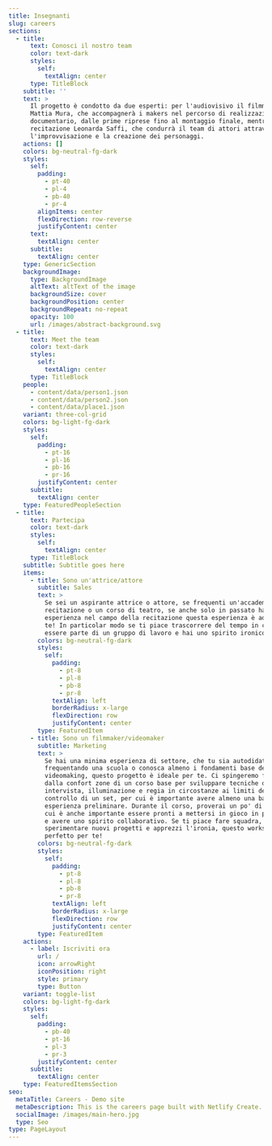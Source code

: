 ```yaml
---
title: Insegnanti
slug: careers
sections:
  - title:
      text: Conosci il nostro team
      color: text-dark
      styles:
        self:
          textAlign: center
      type: TitleBlock
    subtitle: ''
    text: >
      Il progetto è condotto da due esperti: per l'audiovisivo il filmmaker
      Mattia Mura, che accompagnerà i makers nel percorso di realizzazione del
      documentario, dalle prime riprese fino al montaggio finale, mentre per la
      recitazione Leonarda Saffi, che condurrà il team di attori attraverso
      l'improvvisazione e la creazione dei personaggi.
    actions: []
    colors: bg-neutral-fg-dark
    styles:
      self:
        padding:
          - pt-40
          - pl-4
          - pb-40
          - pr-4
        alignItems: center
        flexDirection: row-reverse
        justifyContent: center
      text:
        textAlign: center
      subtitle:
        textAlign: center
    type: GenericSection
    backgroundImage:
      type: BackgroundImage
      altText: altText of the image
      backgroundSize: cover
      backgroundPosition: center
      backgroundRepeat: no-repeat
      opacity: 100
      url: /images/abstract-background.svg
  - title:
      text: Meet the team
      color: text-dark
      styles:
        self:
          textAlign: center
      type: TitleBlock
    people:
      - content/data/person1.json
      - content/data/person2.json
      - content/data/place1.json
    variant: three-col-grid
    colors: bg-light-fg-dark
    styles:
      self:
        padding:
          - pt-16
          - pl-16
          - pb-16
          - pr-16
        justifyContent: center
      subtitle:
        textAlign: center
    type: FeaturedPeopleSection
  - title:
      text: Partecipa
      color: text-dark
      styles:
        self:
          textAlign: center
      type: TitleBlock
    subtitle: Subtitle goes here
    items:
      - title: Sono un'attrice/attore
        subtitle: Sales
        text: >
          Se sei un aspirante attrice o attore, se frequenti un'accademia di
          recitazione o un corso di teatro, se anche solo in passato hai avuto
          esperienza nel campo della recitazione questa esperienza è adatta a
          te! In particolar modo se ti piace trascorrere del tempo in compagnia,
          essere parte di un gruppo di lavoro e hai uno spirito ironico!
        colors: bg-neutral-fg-dark
        styles:
          self:
            padding:
              - pt-8
              - pl-8
              - pb-8
              - pr-8
            textAlign: left
            borderRadius: x-large
            flexDirection: row
            justifyContent: center
        type: FeaturedItem
      - title: Sono un filmmaker/videomaker
        subtitle: Marketing
        text: >
          Se hai una minima esperienza di settore, che tu sia autodidatta, stia
          frequentando una scuola o conosca almeno i fondamenti base del
          videomaking, questo progetto è ideale per te. Ci spingeremo fuori
          dalla confort zone di un corso base per sviluppare tecniche di
          intervista, illuminazione e regia in circostanze ai limiti del
          controllo di un set, per cui è importante avere almeno una base di
          esperienza preliminare. Durante il corso, proverai un po' di tutto per
          cui è anche importante essere pronti a mettersi in gioco in più ruoli
          e avere uno spirito collaborativo. Se ti piace fare squadra,
          sperimentare nuovi progetti e apprezzi l'ironia, questo workshop è
          perfetto per te!
        colors: bg-neutral-fg-dark
        styles:
          self:
            padding:
              - pt-8
              - pl-8
              - pb-8
              - pr-8
            textAlign: left
            borderRadius: x-large
            flexDirection: row
            justifyContent: center
        type: FeaturedItem
    actions:
      - label: Iscriviti ora
        url: /
        icon: arrowRight
        iconPosition: right
        style: primary
        type: Button
    variant: toggle-list
    colors: bg-light-fg-dark
    styles:
      self:
        padding:
          - pb-40
          - pt-16
          - pl-3
          - pr-3
        justifyContent: center
      subtitle:
        textAlign: center
    type: FeaturedItemsSection
seo:
  metaTitle: Careers - Demo site
  metaDescription: This is the careers page built with Netlify Create.
  socialImage: /images/main-hero.jpg
  type: Seo
type: PageLayout
---
```

